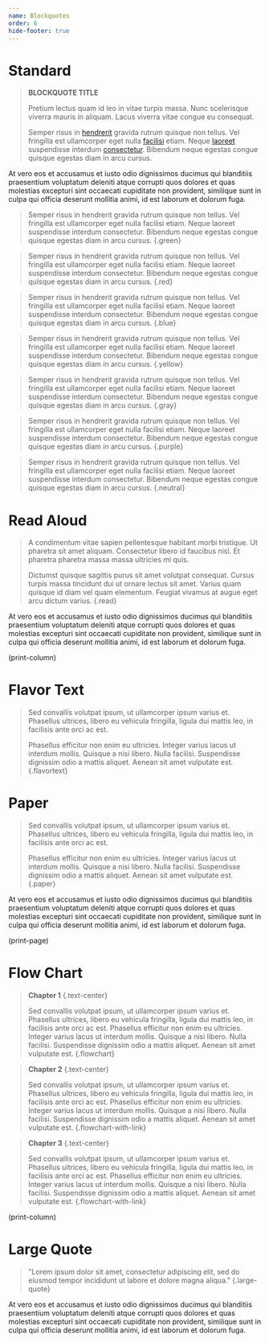 ```yaml
---
name: Blockquotes
order: 6
hide-footer: true
---
```


# Standard
> **BLOCKQUOTE TITLE**
> 
> Pretium lectus quam id leo in vitae turpis massa. Nunc scelerisque viverra mauris in aliquam. Lacus viverra vitae congue eu consequat. 
> 
> Semper risus in [hendrerit](/page/hendrerit) gravida rutrum quisque non tellus. Vel fringilla est ullamcorper eget nulla [facilisi](/monster/facilisi) etiam. Neque [laoreet](/item/laoreet) suspendisse interdum [consectetur](/spell/consectetur). Bibendum neque egestas congue quisque egestas diam in arcu cursus.

At vero eos et accusamus et iusto odio dignissimos ducimus qui blanditiis praesentium voluptatum deleniti atque corrupti quos dolores et quas molestias excepturi sint occaecati cupiditate non provident, similique sunt in culpa qui officia deserunt mollitia animi, id est laborum et dolorum fuga. 

> Semper risus in hendrerit gravida rutrum quisque non tellus. Vel fringilla est ullamcorper eget nulla facilisi etiam. Neque laoreet suspendisse interdum consectetur. Bibendum neque egestas congue quisque egestas diam in arcu cursus. {.green}

> Semper risus in hendrerit gravida rutrum quisque non tellus. Vel fringilla est ullamcorper eget nulla facilisi etiam. Neque laoreet suspendisse interdum consectetur. Bibendum neque egestas congue quisque egestas diam in arcu cursus. {.red}

> Semper risus in hendrerit gravida rutrum quisque non tellus. Vel fringilla est ullamcorper eget nulla facilisi etiam. Neque laoreet suspendisse interdum consectetur. Bibendum neque egestas congue quisque egestas diam in arcu cursus. {.blue}

> Semper risus in hendrerit gravida rutrum quisque non tellus. Vel fringilla est ullamcorper eget nulla facilisi etiam. Neque laoreet suspendisse interdum consectetur. Bibendum neque egestas congue quisque egestas diam in arcu cursus. {.yellow}

> Semper risus in hendrerit gravida rutrum quisque non tellus. Vel fringilla est ullamcorper eget nulla facilisi etiam. Neque laoreet suspendisse interdum consectetur. Bibendum neque egestas congue quisque egestas diam in arcu cursus. {.gray}

> Semper risus in hendrerit gravida rutrum quisque non tellus. Vel fringilla est ullamcorper eget nulla facilisi etiam. Neque laoreet suspendisse interdum consectetur. Bibendum neque egestas congue quisque egestas diam in arcu cursus. {.purple}

> Semper risus in hendrerit gravida rutrum quisque non tellus. Vel fringilla est ullamcorper eget nulla facilisi etiam. Neque laoreet suspendisse interdum consectetur. Bibendum neque egestas congue quisque egestas diam in arcu cursus. {.neutral}

# Read Aloud

> A condimentum vitae sapien pellentesque habitant morbi tristique. Ut pharetra sit amet aliquam. Consectetur libero id faucibus nisl. Et pharetra pharetra massa massa ultricies mi quis.
> 
> Dictumst quisque sagittis purus sit amet volutpat consequat. Cursus turpis massa tincidunt dui ut ornare lectus sit amet. Varius quam quisque id diam vel quam elementum. Feugiat vivamus at augue eget arcu dictum varius.
{.read}

At vero eos et accusamus et iusto odio dignissimos ducimus qui blanditiis praesentium voluptatum deleniti atque corrupti quos dolores et quas molestias excepturi sint occaecati cupiditate non provident, similique sunt in culpa qui officia deserunt mollitia animi, id est laborum et dolorum fuga. 

(print-column)

# Flavor Text

> Sed convallis volutpat ipsum, ut ullamcorper ipsum varius et. Phasellus ultrices, libero eu vehicula fringilla, ligula dui mattis leo, in facilisis ante orci ac est. 
>
> Phasellus efficitur non enim eu ultricies. Integer varius lacus ut interdum mollis. Quisque a nisi libero. Nulla facilisi. Suspendisse dignissim odio a mattis aliquet. Aenean sit amet vulputate est. {.flavortext}

# Paper

> Sed convallis volutpat ipsum, ut ullamcorper ipsum varius et. Phasellus ultrices, libero eu vehicula fringilla, ligula dui mattis leo, in facilisis ante orci ac est. 
> 
> Phasellus efficitur non enim eu ultricies. Integer varius lacus ut interdum mollis. Quisque a nisi libero. Nulla facilisi. Suspendisse dignissim odio a mattis aliquet. Aenean sit amet vulputate est. {.paper}

At vero eos et accusamus et iusto odio dignissimos ducimus qui blanditiis praesentium voluptatum deleniti atque corrupti quos dolores et quas molestias excepturi sint occaecati cupiditate non provident, similique sunt in culpa qui officia deserunt mollitia animi, id est laborum et dolorum fuga. 

(print-page)

# Flow Chart

> **Chapter 1** {.text-center}
>
> Sed convallis volutpat ipsum, ut ullamcorper ipsum varius et. Phasellus ultrices, libero eu vehicula fringilla, ligula dui mattis leo, in facilisis ante orci ac est. 
> Phasellus efficitur non enim eu ultricies. Integer varius lacus ut interdum mollis. Quisque a nisi libero. Nulla facilisi. Suspendisse dignissim odio a mattis aliquet. Aenean sit amet vulputate est. {.flowchart}

> **Chapter 2** {.text-center}
>
> Sed convallis volutpat ipsum, ut ullamcorper ipsum varius et. Phasellus ultrices, libero eu vehicula fringilla, ligula dui mattis leo, in facilisis ante orci ac est. 
> Phasellus efficitur non enim eu ultricies. Integer varius lacus ut interdum mollis. Quisque a nisi libero. Nulla facilisi. Suspendisse dignissim odio a mattis aliquet. Aenean sit amet vulputate est. {.flowchart-with-link}

> **Chapter 3** {.text-center}
>
> Sed convallis volutpat ipsum, ut ullamcorper ipsum varius et. Phasellus ultrices, libero eu vehicula fringilla, ligula dui mattis leo, in facilisis ante orci ac est. 
> Phasellus efficitur non enim eu ultricies. Integer varius lacus ut interdum mollis. Quisque a nisi libero. Nulla facilisi. Suspendisse dignissim odio a mattis aliquet. Aenean sit amet vulputate est. {.flowchart-with-link}

(print-column)

# Large Quote

> "Lorem ipsum dolor sit amet, consectetur adipiscing elit, sed do eiusmod tempor incididunt ut labore et dolore magna aliqua." {.large-quote}

At vero eos et accusamus et iusto odio dignissimos ducimus qui blanditiis praesentium voluptatum deleniti atque corrupti quos dolores et quas molestias excepturi sint occaecati cupiditate non provident, similique sunt in culpa qui officia deserunt mollitia animi, id est laborum et dolorum fuga. 
